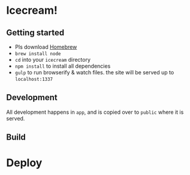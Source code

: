 # Icecream!

## Getting started
- Pls download [Homebrew](http://brew.sh/)
- `brew install node`
- `cd` into your `icecream` directory
- `npm install` to install all dependencies
- `gulp` to run browserify & watch files. the site will be served up to `localhost:1337`

## Development
All development happens in `app`, and is copied over to `public` where it is served.

## Build

# Deploy
